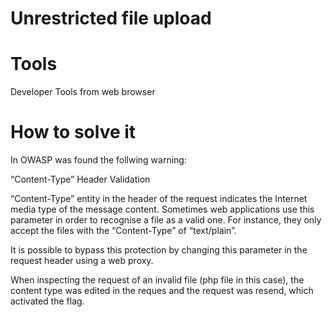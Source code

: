 # Unrestricted file upload

# Tools
Developer Tools from web browser

# How to solve it

In OWASP was found the follwing warning:

“Content-Type” Header Validation

“Content-Type” entity in the header of the request indicates the Internet media
type of the message content. Sometimes web applications use this parameter in
order to recognise a file as a valid one. For instance, they only accept the
files with the “Content-Type” of “text/plain”.

It is possible to bypass this protection by changing this parameter in the
request header using a web proxy.

When inspecting the request of an invalid file (php file in this case), the
content type was edited in the reques and the request was resend, which
activated the flag.
